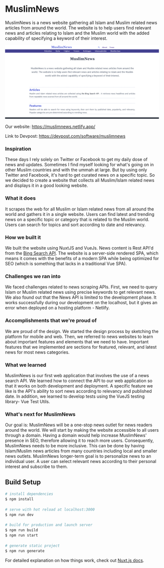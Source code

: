 # MuslimNews

MuslimNews is a news website gathering all Islam and Muslim related news articles from around the world. The website is to help users find relevant news and articles relating to Islam and the Muslim world with the added capability of specifying a keyword of their interest.

![MuslimNews on the web](https://github.com/mujahidfa/MuslimNews/blob/master/MuslimNews.gif)

Our website: https://muslimnews.netlify.app/

Link to Devpost: https://devpost.com/software/muslimnews

### Inspiration

These days I rely solely on Twitter or Facebook to get my daily dose of news and updates. Sometimes I find myself looking for what's going on in other Muslim countries and with the ummah at large. But by using only Twitter and Facebook, it's hard to get curated news on a specific topic. So we decided to create a website that collects all Muslim/Islam related news and displays it in a good looking website.

### What it does

It scrapes the web for all Muslim or Islam related news from all around the world and gathers it in a single website. Users can find latest and trending news on a specific topic or category that is related to the Muslim world. Users can search for topics and sort according to date and relevancy.

### How we built it

We built the website using NuxtJS and VueJs. News content is Rest API'd from the [Bing Search API](https://azure.microsoft.com/en-us/try/cognitive-services/?api=search-api-v7). The website is a server-side rendered SPA, which means it comes with the benefits of a modern SPA while being optimized for SEO (which is something that lacks in a traditional Vue SPA).

### Challenges we ran into

We faced challenges related to news scraping APIs. First, we need to query Islam or Muslim related news using precise keywords to get relevant news. We also found out that the News API is limited to the development phase. It works successfully during our development on the localhost, but it gives an error when deployed on a hosting platform - Netlify.

### Accomplishments that we're proud of

We are proud of the design. We started the design process by sketching the platform for mobile and web. Then, we referred to news websites to learn about important features and elements that we need to have. Important features that we implemented are sections for featured, relevant, and latest news for most news categories.

### What we learned

MuslimNews is our first web application that involves the use of a news search API. We learned how to connect the API to our web application so that it works on both development and deployment. A specific feature we like is the API's ability to sort news according to relevancy and published date. In addition, we learned to develop tests using the VueJS testing library- Vue Test Utils.

### What's next for MuslimNews

Our goal is: MuslimNews will be a one-stop news outlet for news readers around the world. We will start by making the website accessible to all users through a domain. Having a domain would help increase MuslimNews' presence in SEO, therefore allowing it to reach more users. Consequently, MuslimNews needs to be more inclusive. This can be done by having Islam/Muslim news articles from many countries including local and smaller news outlets. MuslimNews longer-term goal is to personalize news to an individual user. A user can select relevant news according to their personal interest and subscribe to them.

## Build Setup

```bash
# install dependencies
$ npm install

# serve with hot reload at localhost:3000
$ npm run dev

# build for production and launch server
$ npm run build
$ npm run start

# generate static project
$ npm run generate
```

For detailed explanation on how things work, check out [Nuxt.js docs](https://nuxtjs.org).
